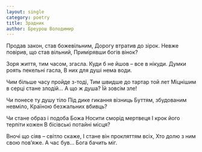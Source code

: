 ```yaml
---
layout: single
category: poetry
title: Зрадник
author: Бреурош Володимир
---
```


Продав закон, став божевільним,
Дорогу втратив до зірок.
Невже повірив, що став вільний,
Примірявши богів вінок?

Зоря життя, тим часом, згасла.
Куди б не йшов – все в нікуди.
Думки роять пекельні гасла,
В них для душі нема води.

Чим більше часу пройде з-тоді,
Тим швидше до тартар той лет
Міцнішим в серці стане злодій…
А що ж душа? Їй зовсім зле!

Чи понесе ту душу тіло
Під дике гикання візниць
Буттям, збудованим невміло,
Країною безжальних вбивць?

Чи стане образ і подоба Божа
Носити сморід мертвеця
І крок його терпіти кожен
В бісівські потайні місця?

Вночі що сіяв – світло скаже,
І стане він прокляттям всіх,
Хто долю з ним свою пов’яже.
А час був… Бога бачить міг.
